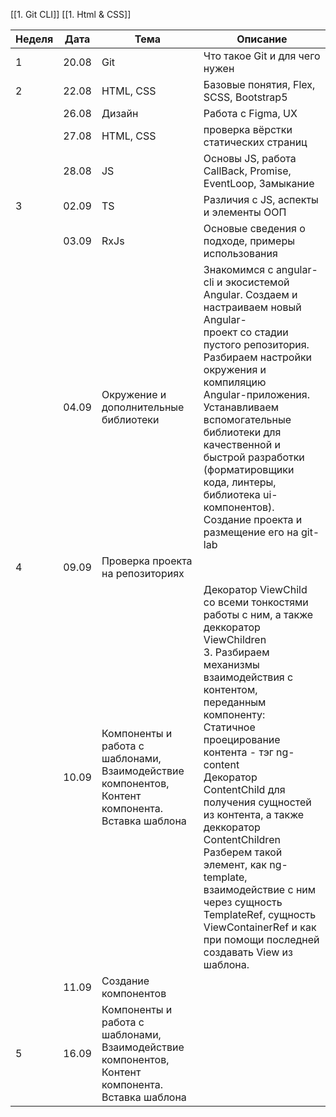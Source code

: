 [[1. Git CLI]]
[[1. Html & CSS]]

| Неделя | Дата  | Тема                                                                                                   | Описание                                                                                                                                                                                                                                                                                                                                                                                                                                                                                                        |
| ------ | ----- | ------------------------------------------------------------------------------------------------------ | --------------------------------------------------------------------------------------------------------------------------------------------------------------------------------------------------------------------------------------------------------------------------------------------------------------------------------------------------------------------------------------------------------------------------------------------------------------------------------------------------------------- |
| 1      | 20.08 | Git                                                                                                    | Что такое Git и для чего нужен                                                                                                                                                                                                                                                                                                                                                                                                                                                                                  |
| 2      | 22.08 | HTML, CSS                                                                                              | Базовые понятия, Flex, SCSS, Bootstrap5                                                                                                                                                                                                                                                                                                                                                                                                                                                                         |
|        | 26.08 | Дизайн                                                                                                 | Работа с Figma, UX                                                                                                                                                                                                                                                                                                                                                                                                                                                                                              |
|        | 27.08 | HTML, CSS                                                                                              | проверка вёрстки статических страниц                                                                                                                                                                                                                                                                                                                                                                                                                                                                            |
|        | 28.08 | JS                                                                                                     | Основы JS, работа CallBack, Promise, EventLoop, Замыкание                                                                                                                                                                                                                                                                                                                                                                                                                                                       |
| 3      | 02.09 | TS                                                                                                     | Различия с JS, аспекты и элементы ООП                                                                                                                                                                                                                                                                                                                                                                                                                                                                           |
|        | 03.09 | RxJs                                                                                                   | Основые сведения о подходе, примеры использования                                                                                                                                                                                                                                                                                                                                                                                                                                                               |
|        | 04.09 | Окружение и дополнительные библиотеки                                                                  | Знакомимся с angular-cli и экосистемой Angular. Создаем и настраиваем новый Angular-<br>проект со стадии пустого репозитория. Разбираем настройки окружения и компиляцию<br>Angular-приложения. Устанавливаем вспомогательные библиотеки для качественной и<br>быстрой разработки (форматировщики кода, линтеры, библиотека ui-компонентов).<br>Создание проекта и размещение его на git-lab                                                                                                                    |
| 4      | 09.09 | Проверка проекта на репозиториях                                                                       |                                                                                                                                                                                                                                                                                                                                                                                                                                                                                                                 |
|        | 10.09 | Компоненты и работа с шаблонами,<br>Взаимодействие компонентов, Контент<br>компонента. Вставка шаблона | Декоратор ViewChild со всеми тонкостями работы с ним, а также деккоратор ViewChildren<br>3. Разбираем механизмы взаимодействия с контентом, переданным компоненту:<br>Статичное проецирование контента - тэг ng-content<br>Декоратор ContentChild для получения сущностей из контента, а также деккоратор<br>ContentChildren<br>Разберем такой элемент, как ng-template, взаимодействие с ним через сущность<br>TemplateRef, сущность ViewContainerRef и как при помощи последней создавать View из<br>шаблона. |
|        | 11.09 | Создание компонентов                                                                                   |                                                                                                                                                                                                                                                                                                                                                                                                                                                                                                                 |
| 5      | 16.09 | Компоненты и работа с шаблонами,<br>Взаимодействие компонентов, Контент<br>компонента. Вставка шаблона |                                                                                                                                                                                                                                                                                                                                                                                                                                                                                                                 |
